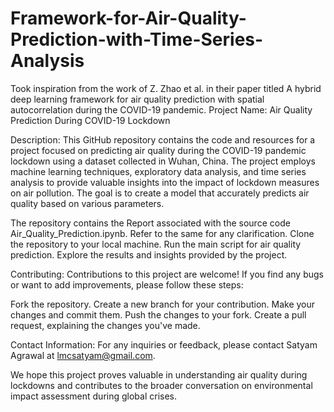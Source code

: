 # Framework-for-Air-Quality-Prediction-with-Time-Series-Analysis
Took inspiration from the work of Z. Zhao et al. in their paper titled A hybrid deep learning framework for air quality prediction with spatial autocorrelation during the COVID-19 pandemic.
Project Name: Air Quality Prediction During COVID-19 Lockdown

Description:
This GitHub repository contains the code and resources for a project focused on predicting air quality during the COVID-19 pandemic lockdown using a dataset collected in Wuhan, China. The project employs machine learning techniques, exploratory data analysis, and time series analysis to provide valuable insights into the impact of lockdown measures on air pollution. The goal is to create a model that accurately predicts air quality based on various parameters.

The repository contains the Report associated with the source code Air_Quality_Prediction.ipynb. Refer to the same for any clarification.
Clone the repository to your local machine.
Run the main script for air quality prediction.
Explore the results and insights provided by the project.

Contributing:
Contributions to this project are welcome! If you find any bugs or want to add improvements, please follow these steps:

Fork the repository.
Create a new branch for your contribution.
Make your changes and commit them.
Push the changes to your fork.
Create a pull request, explaining the changes you've made.

Contact Information:
For any inquiries or feedback, please contact Satyam Agrawal at lmcsatyam@gmail.com.

We hope this project proves valuable in understanding air quality during lockdowns and contributes to the broader conversation on environmental impact assessment during global crises.






